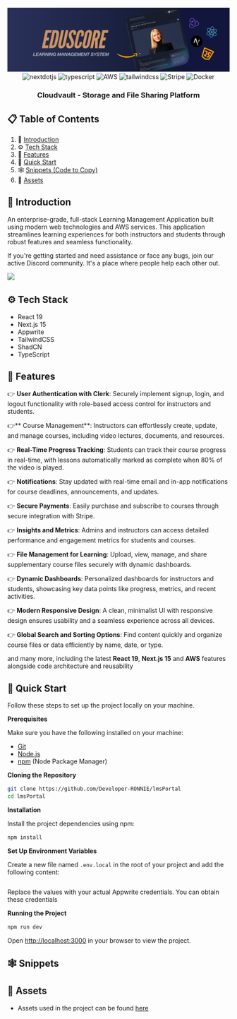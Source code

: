 <div align="center">
  <br />
    <a href="" target="_blank">
      <img src="https://github.com/Developer-RONNIE/lmsPortal/blob/main/lms%20.png" alt="Project Banner">
    </a>
  <br />

  <div>
     <img src="https://img.shields.io/badge/-Next_JS-black?style=for-the-badge&logoColor=white&logo=nextdotjs&color=000000" alt="nextdotjs" />
    <img src="https://img.shields.io/badge/-TypeScript-black?style=for-the-badge&logoColor=white&logo=typescript&color=3178C6" alt="typescript" />
    <img src="https://img.shields.io/badge/-AWS-black?style=for-the-badge&logo=amazon&logoColor=FF9900&color=232F3E" alt="AWS" />
    <img src="https://img.shields.io/badge/-Tailwind_CSS-black?style=for-the-badge&logoColor=white&logo=tailwindcss&color=06B6D4" alt="tailwindcss" />
    <img src="https://img.shields.io/badge/-Stripe-white?style=for-the-badge&logo=stripe&logoColor=008CDD&color=6264A7" alt="Stripe" />
    <img src="https://img.shields.io/badge/-Docker-black?style=for-the-badge&logo=docker&logoColor=2496ED&color=232F3E" alt="Docker" />




  </div>

<h3 align="center">Cloudvault - Storage and File Sharing Platform</h3>
</div>

## 📋 <a name="table">Table of Contents</a>

1. 🤖 [Introduction](#introduction)
2. ⚙️ [Tech Stack](#tech-stack)
3. 🔋 [Features](#features)
4. 🤸 [Quick Start](#quick-start)
5. 🕸️ [Snippets (Code to Copy)](#snippets)
6. 🔗 [Assets](#links)



## <a name="introduction">🤖 Introduction</a>

An enterprise-grade, full-stack Learning Management Application built using modern web technologies and AWS services. This application streamlines learning experiences for both instructors and students through robust features and seamless functionality.

If you're getting started and need assistance or face any bugs, join our active Discord community. It's a place where people help each other out.

<a href="https://discord.gg/P2ZdEgfzTZ" target="_blank"><img src="https://github.com/sujatagunale/EasyRead/assets/151519281/618f4872-1e10-42da-8213-1d69e486d02e" /></a>

## <a name="tech-stack">⚙️ Tech Stack</a>

- React 19
- Next.js 15
- Appwrite
- TailwindCSS
- ShadCN
- TypeScript

## <a name="features">🔋 Features</a>

👉 **User Authentication with Clerk**: Securely implement signup, login, and logout functionality with role-based access control for instructors and students.

👉** Course Management**: Instructors can effortlessly create, update, and manage courses, including video lectures, documents, and resources.

👉 **Real-Time Progress Tracking**: Students can track their course progress in real-time, with lessons automatically marked as complete when 80% of the video is played.

👉 **Notifications**: Stay updated with real-time email and in-app notifications for course deadlines, announcements, and updates.

👉 **Secure Payments**: Easily purchase and subscribe to courses through secure integration with Stripe.

👉 **Insights and Metrics**: Admins and instructors can access detailed performance and engagement metrics for students and courses.

👉 **File Management for Learning**: Upload, view, manage, and share supplementary course files securely with dynamic dashboards.

👉 **Dynamic Dashboards**: Personalized dashboards for instructors and students, showcasing key data points like progress, metrics, and recent activities.

👉 **Modern Responsive Design**: A clean, minimalist UI with responsive design ensures usability and a seamless experience across all devices.

👉 **Global Search and Sorting Options**: Find content quickly and organize course files or data efficiently by name, date, or type.

and many more, including the latest **React 19**, **Next.js 15** and **AWS** features alongside code architecture and
reusability

## <a name="quick-start">🤸 Quick Start</a>

Follow these steps to set up the project locally on your machine.

**Prerequisites**

Make sure you have the following installed on your machine:

- [Git](https://git-scm.com/)
- [Node.js](https://nodejs.org/en)
- [npm](https://www.npmjs.com/) (Node Package Manager)

**Cloning the Repository**

```bash
git clone https://github.com/Developer-RONNIE/lmsPortal
cd lmsPortal
```

**Installation**

Install the project dependencies using npm:

```bash
npm install
```

**Set Up Environment Variables**

Create a new file named `.env.local` in the root of your project and add the following content:

```env

```

Replace the values with your actual Appwrite credentials. You can obtain these credentials

**Running the Project**

```bash
npm run dev
```

Open [http://localhost:3000](http://localhost:3000) in your browser to view the project.

## <a name="snippets">🕸️ Snippets</a>




## <a name="links">🔗 Assets</a>

- Assets used in the project can be found [here]()




#
